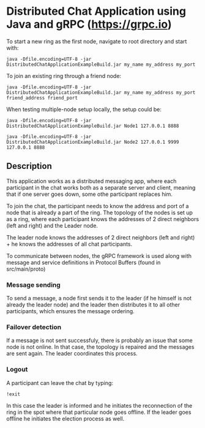 # Distributed Chat Application using Java and gRPC (https://grpc.io)


To start a new ring as the first node, navigate to root directory and start with:

    java -Dfile.encoding=UTF-8 -jar DistributedChatApplicationExampleBuild.jar my_name my_address my_port

To join an existing ring through a friend node:
     
    java -Dfile.encoding=UTF-8 -jar DistributedChatApplicationExampleBuild.jar my_name my_address my_port friend_address friend_port

When testing multiple-node setup locally, the setup could be:

    java -Dfile.encoding=UTF-8 -jar DistributedChatApplicationExampleBuild.jar Node1 127.0.0.1 8888
    
    java -Dfile.encoding=UTF-8 -jar DistributedChatApplicationExampleBuild.jar Node2 127.0.0.1 9999 127.0.0.1 8888
    
##  Description

This application works as a distributed messaging app, where each participant in the chat works both as a separate server and client, meaning that if one server goes down, some othe participant replaces him.

To join the chat, the participant needs to know  the address and port of a node that is already a part of the ring. The topology of the nodes is set up as a ring, where each participant knows the addresses of 2 direct neighbors (left and right) and the Leader node. 

The leader node knows the addresses of 2 direct neighbors (left and right) + he knows the addresses of all chat participants.

To communicate between nodes, the gRPC framework is used along with message and service definitions in Protocol Buffers (found in src/main/proto)

###  Message sending

To send a message, a node first sends it to the leader (if he himself is not already the leader node) and the leader then distributes it to all other participants, which ensures the message ordering.

###  Failover detection

If a message is not sent successfuly, there is probably an issue that some node is not online. In that case, the topology is repaired and the messages are sent again. The leader coordinates this process.

###  Logout

A participant can leave the chat by typing:

    !exit
    
In this case the leader is informed and he initiates the reconnection of the ring in the spot where that particular node goes offline. If the leader goes offline he initiates the election process as well.